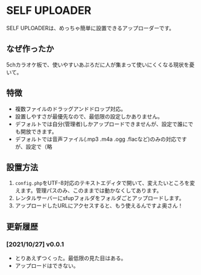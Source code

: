 # SELF UPLOADER

SELF UPLOADERは、めっちゃ簡単に設置できるアップローダーです。

## なぜ作ったか

5chカラオケ板で、使いやすいあぷろだに人が集まって使いにくくなる現状を憂いて。

## 特徴

- 複数ファイルのドラッグアンドドロップ対応。
- 設置しやすさが最優先なので、最低限の設定しかありません。
- デフォルトでは自分(管理者)しかアップロードできませんが、設定で誰にでも開放できます。
- デフォルトでは音声ファイル(.mp3 .m4a .ogg .flacなど)のみの対応ですが、設定で（略

## 設置方法

1. `config.php`をUTF-8対応のテキストエディタで開いて、変えたいところを変えます。管理パスのみ、このままでは動かなくしてあります。
2. レンタルサーバーにsfupフォルダをフォルダごとアップロードします。
3. アップロードしたURLにアクセスすると、もう使えるんですよ奥さん！

## 更新履歴

### [2021/10/27] v0.0.1

- とりあえずつくった。最低限の見た目はある。
- アップロードはできない。
